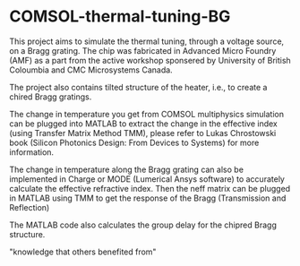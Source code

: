 # COMSOL-thermal-tuning-BG

This project aims to simulate the thermal tuning, through a voltage source, on a Bragg grating.
The chip was fabricated in Advanced Micro Foundry (AMF) as a part from the active workshop sponsered by University of British Coloumbia and CMC Microsystems Canada. 

The project also contains tilted structure of the heater, i.e., to create a chired Bragg gratings. 

The change in temperature you get from COMSOL multiphysics simulation can be plugged into MATLAB to extract the change in the effective index (using Transfer Matrix Method TMM), 
please refer to Lukas Chrostowski book (Silicon Photonics Design: From Devices to Systems) for more information. 

The change in temperature along the Bragg grating can also be implemented in Charge or MODE (Lumerical Ansys software) to accurately calculate the effective refractive index. 
Then the neff matrix can be plugged in MATLAB using TMM to get the response of the Bragg (Transmission and Reflection) 

The MATLAB code also calculates the group delay for the chipred Bragg structure. 



"knowledge that others benefited from"
